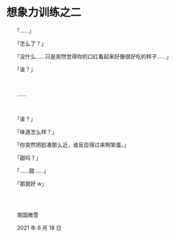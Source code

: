 # 想象力训练之二

　　「……」

　　「怎么了？」

　　「没什么……只是突然觉得你的口红看起来好像很好吃的样子……」

　　「诶？」

<br>

　　……

<br>

　　「诶？」

　　「味道怎么样？」

　　「你突然把脸凑那么近，谁反应得过来啊笨蛋。」

　　「甜吗？」

　　「……甜……」

　　「那就好 w」

<br>

<br>

　　南国微雪

　　2021 年 6 月 18 日